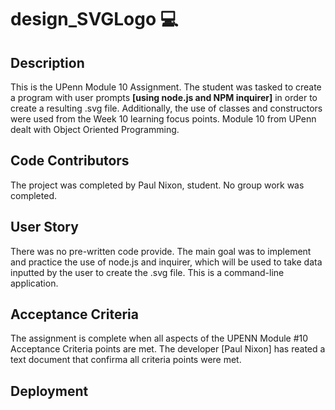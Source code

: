 # design_SVGLogo 💻

## Description
This is the UPenn Module 10 Assignment.  The student was tasked to create a program with user prompts **[using node.js and NPM inquirer]** in order to create a resulting .svg file.  Additionally, the use of classes and constructors were used from the Week 10 learning focus points.  Module 10 from UPenn dealt with Object Oriented Programming.  


## Code Contributors
The project was completed by Paul Nixon, student. No group work was completed.


## User Story
There was no pre-written code provide.   The main goal was to implement and practice the use of node.js and inquirer, which will be used to take data inputted by the user to create the .svg file.  This is a command-line application.  


## Acceptance Criteria
The assignment is complete when all aspects of the UPENN Module #10 Acceptance Criteria points are met. The developer [Paul Nixon] has reated a text document that confirma all criteria points were met. 


## Deployment